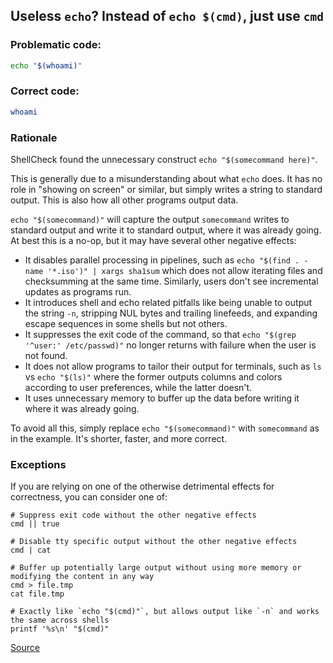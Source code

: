 Useless `echo`? Instead of `echo $(cmd)`, just use `cmd`
--------------------------------------------------------

### Problematic code:

```sh
echo "$(whoami)"
```

### Correct code:

```sh
whoami
```

### Rationale

ShellCheck found the unnecessary construct `echo "$(somecommand here)"`.

This is generally due to a misunderstanding about what `echo` does. It has no role in "showing on screen" or similar, but simply writes a string to standard output. This is also how all other programs output data.

`echo "$(somecommand)"` will capture the output `somecommand` writes to standard output and write it to standard output, where it was already going. At best this is a no-op, but it may have several other negative effects:

* It disables parallel processing in pipelines, such as `echo "$(find . -name '*.iso')" | xargs sha1sum` which does not allow iterating files and checksumming at the same time. Similarly, users don't see incremental updates as programs run.
* It introduces shell and echo related pitfalls like being unable to output the string `-n`, stripping NUL bytes and trailing linefeeds, and expanding escape sequences in some shells but not others.
* It suppresses the exit code of the command, so that `echo "$(grep '^user:' /etc/passwd)"` no longer returns with failure when the user is not found.
* It does not allow programs to tailor their output for terminals, such as `ls` vs `echo "$(ls)"` where the former outputs columns and colors according to user preferences, while the latter doesn't.
* It uses unnecessary memory to buffer up the data before writing it where it was already going.

To avoid all this, simply replace `echo "$(somecommand)"` with `somecommand` as in the example. It's shorter, faster, and more correct.

### Exceptions

If you are relying on one of the otherwise detrimental effects for correctness, you can consider one of:

```
# Suppress exit code without the other negative effects
cmd || true

# Disable tty specific output without the other negative effects
cmd | cat

# Buffer up potentially large output without using more memory or modifying the content in any way
cmd > file.tmp
cat file.tmp

# Exactly like `echo "$(cmd)"`, but allows output like `-n` and works the same across shells
printf '%s\n' "$(cmd)"
```
[Source](https://github.com/koalaman/shellcheck/wiki/SC2005)

